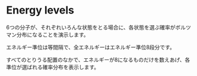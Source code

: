 # Energy levels

6つの分子が、それぞれいろんな状態をとる場合に、各状態を選ぶ確率がボルツマン分布になることを演示します。

エネルギー準位は等間隔で、全エネルギーはエネルギー準位8段分です。

すべてのとりうる配置のなかで、エネルギーが8になるものだけを数えあげ、各準位が選ばれる確率分布を表示します。
